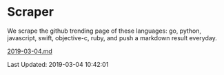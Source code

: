 # Scraper

We scrape the github trending page of these languages: go, python, javascript, swift, objective-c, ruby, and push a markdown result everyday.

[2019-03-04.md](https://github.com/henson/Scraper/blob/master/2019-03-04.md)

Last Updated: 2019-03-04 10:42:01